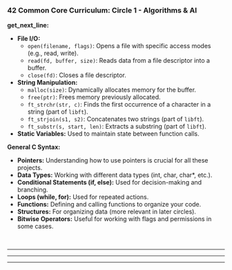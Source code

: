 ### 42 Common Core Curriculum: Circle 1  - Algorithms & AI


**get_next_line:**

* **File I/O:**
    * `open(filename, flags)`: Opens a file with specific access modes (e.g., read, write).
    * `read(fd, buffer, size)`: Reads data from a file descriptor into a buffer.
    * `close(fd)`: Closes a file descriptor.
* **String Manipulation:**
    * `malloc(size)`: Dynamically allocates memory for the buffer.
    * `free(ptr)`: Frees memory previously allocated.
    * `ft_strchr(str, c)`: Finds the first occurrence of a character in a string (part of `libft`).
    * `ft_strjoin(s1, s2)`: Concatenates two strings (part of `libft`).
    * `ft_substr(s, start, len)`: Extracts a substring (part of `libft`).
* **Static Variables:**  Used to maintain state between function calls.


**General C Syntax:**

* **Pointers:** Understanding how to use pointers is crucial for all these projects.
* **Data Types:** Working with different data types (int, char, char*, etc.).
* **Conditional Statements (if, else):** Used for decision-making and branching.
* **Loops (while, for):** Used for repeated actions.
* **Functions:** Defining and calling functions to organize your code.
* **Structures:** For organizing data (more relevant in later circles).
* **Bitwise Operators:** Useful for working with flags and permissions in some cases.




<br>

---
---
---

<br>


